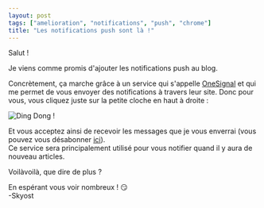 ```yaml
---
layout: post
tags: ["amelioration", "notifications", "push", "chrome"]
title: "Les notifications push sont là !"
---
```


Salut !<br />

Je viens comme promis d'ajouter les notifications push au blog.

Concrètement, ça marche grâce à un service qui s'appelle [OneSignal](https://onesignal.com) et qui me permet de vous envoyer des notifications à travers leur site.
Donc pour vous, vous cliquez juste sur la petite cloche en haut à droite :

![Ding Dong !](http://i.imgur.com/dWxtLY1.png)

Et vous acceptez ainsi de recevoir les messages que je vous enverrai (vous pouvez vous désabonner [ici](chrome://settings/contentExceptions#notifications)).<br />
Ce service sera principalement utilisé pour vous notifier quand il y aura de nouveau articles.

Voilàvoilà, que dire de plus ?

En espérant vous voir nombreux ! :smirk:<br />
-Skyost